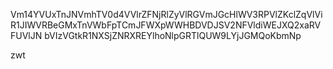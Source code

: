 Vm14YVUxTnJNVmhTV0d4VVlrZFNjRlZyVlRGVmJGcHlWV3RPVlZKclZqVlVi
R1JIWVRBeGMxTnVWbFpTCmJFWXpWWHBDVDJSV2NFVldiWEJXQ2xaRVFUVlJN
bVIzVGtkR1NXSjZNRXREYlhoNlpGRTlQUW9LYjJGMQoKbmNp

zwt